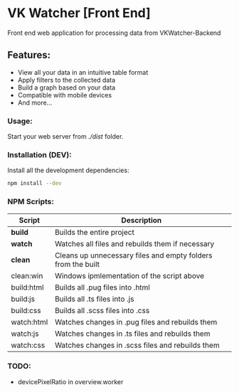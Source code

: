 # VK Watcher [Front End]
Front end web application for processing data from VKWatcher-Backend

## Features:
  - View all your data in an intuitive table format
  - Apply filters to the collected data
  - Build a graph based on your data
  - Compatible with mobile devices
  - And more...

### Usage:
Start your web server from *./dist* folder.

### Installation (DEV): 
Install all the development dependencies:
```sh
npm install --dev
```

### NPM Scripts:
| Script     | Description                                                  |
| ---------- | ------------------------------------------------------------ |
| **build**  | Builds the entire project                                    |
| **watch**  | Watches all files and rebuilds them if necessary             |
| **clean**  | Cleans up unnecessary files and empty folders from the built |
| clean:win  | Windows ipmlementation of the script above                   |
| build:html | Builds all .pug files into .html                             |
| build:js   | Builds all .ts files into .js                                |
| build:css  | Builds all .scss files into .css                             |
| watch:html | Watches changes in .pug files and rebuilds them              |
| watch:js   | Watches changes in .ts files and rebuilds them               |
| watch:css  | Watches changes in .scss files and rebuilds them             |

### TODO:
  - devicePixelRatio in overview.worker
